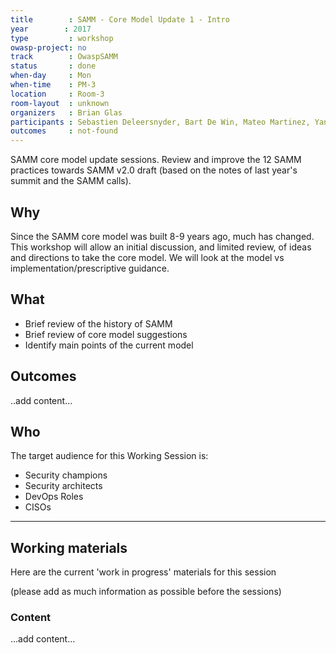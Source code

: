 ```yaml
---
title        : SAMM - Core Model Update 1 - Intro
year		: 2017
type         : workshop
owasp-project: no
track        : OwaspSAMM
status       : done
when-day     : Mon
when-time    : PM-3
location     : Room-3
room-layout  : unknown
organizers   : Brian Glas
participants : Sebastien Deleersnyder, Bart De Win, Mateo Martinez, Yan Kravchenko, Timo Pagel, Viktor Lindstrom, Fabien Thalgott
outcomes     : not-found
---
```


SAMM core model update sessions. Review and improve the 12 SAMM practices towards SAMM v2.0 draft (based on the notes of last year's summit and the SAMM calls).

## Why

Since the SAMM core model was built 8-9 years ago, much has changed. This workshop will allow an initial discussion, and limited review, of ideas and directions to take the core model. We will look at the model vs implementation/prescriptive guidance.

## What

- Brief review of the history of SAMM
- Brief review of core model suggestions
- Identify main points of the current model

## Outcomes

..add content...

## Who

The target audience for this Working Session is:

- Security champions
- Security architects
- DevOps Roles
- CISOs

---

## Working materials

Here are the current 'work in progress' materials for this session

(please add as much information as possible before the sessions)

### Content

...add content...
